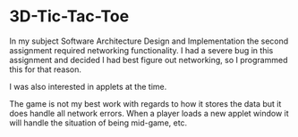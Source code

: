 # 3D-Tic-Tac-Toe

In my subject Software Architecture Design and Implementation the second assignment required networking functionality. I had a severe bug in this assignment and decided I had best figure out networking, so I programmed this for that reason.

I was also interested in applets at the time.

The game is not my best work with regards to how it stores the data but it does handle all network errors. When a player loads a new applet window it will handle the situation of being mid-game, etc.
